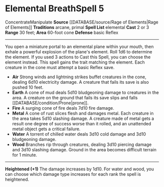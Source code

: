 ﻿---
actions: '[two-actions]'
area: 60-foot cone
heighten: '+1'
heighten_level: 5, 6, 7, 8, 9, 10
id: '1420'
level: '5'
name: Elemental Breath
range: 30 feet
rarity: Common
saving_throw: basicReflex
source: '[[DATABASE/source/Rage of Elements|Rage of Elements]]'
tradition:
- Arcane
- Primal
- Elemental
trait:
- '[[DATABASE/trait/Concentrate|Concentrate]]'
- '[[DATABASE/trait/Manipulate|Manipulate]]'
type: Spell

---
# Elemental Breath<span class="item-type">Spell 5</span>

<span class="item-trait">Concentrate</span><span class="item-trait">Manipulate</span>
**Source** [[DATABASE/source/Rage of Elements|Rage of Elements]]
**Traditions** arcane, primal
**Spell List** elemental
**Cast** <span class="action-icon">2</span> or <span class="action-icon">3</span> 
**Range** 30 feet; **Area** 60-foot cone
**Defense** basic Reflex

---
You open a miniature portal to an elemental plane within your mouth, then exhale a powerful explosion of the plane's element. Roll 1d6 to determine the element. If you used 3 actions to Cast this Spell, you can choose the element instead. This spell gains the trait matching the element.
 Each creature in the cone must attempt a basic Reflex save.

* **Air** Strong winds and lightning strikes buffet creatures in the cone, dealing 6d10 electricity damage. A creature that fails its save is also pushed 10 feet.
* **Earth** A cone of mud deals 5d10 bludgeoning damage to creatures in the area. A creature on the ground that fails its save slips and falls [[DATABASE/condition/Prone|prone]].
* **Fire** A surging cone of fire deals 7d10 fire damage.
* **Metal** A cone of rust slices flesh and damages metal. Each creature in the area takes 5d10 slashing damage. A creature made of metal gets a result one degree of success worse than it rolled, and an unattended metal object gets a critical failure.
* **Water** A torrent of chilled water deals 3d10 cold damage and 3d10 bludgeoning damage.
* **Wood** Branches rip through creatures, dealing 3d10 piercing damage and 3d10 slashing damage. Ground in the area becomes difficult terrain for 1 minute.

---
**Heightened (+1)** The damage increases by 1d10. For water and wood, you can choose which damage type increases for each rank the spell is heightened.